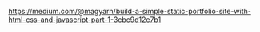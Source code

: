 https://medium.com/@magyarn/build-a-simple-static-portfolio-site-with-html-css-and-javascript-part-1-3cbc9d12e7b1